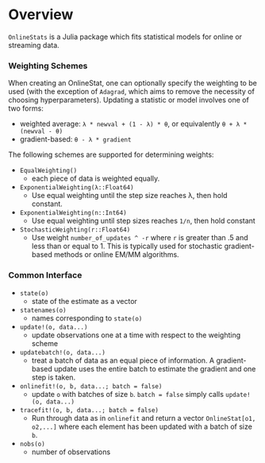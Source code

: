 # Overview

`OnlineStats` is a Julia package which fits statistical models for online or streaming data.

### Weighting Schemes
When creating an OnlineStat, one can optionally specify the weighting to be used (with the exception of `Adagrad`, which aims to remove the necessity of choosing hyperparameters).  Updating a statistic or model involves one of two forms:

- weighted average: `λ * newval + (1 - λ) * θ`, or equivalently `θ + λ * (newval - θ)`
- gradient-based:  `θ - λ * gradient`

The following schemes are supported for determining weights:

- `EqualWeighting()`
    - each piece of data is weighted equally.
- `ExponentialWeighting(λ::Float64)`
    - Use equal weighting until the step size reaches λ, then hold constant.
- `ExponentialWeighting(n::Int64)`
    - Use equal weighting until step sizes reaches `1/n`, then hold constant
- `StochasticWeighting(r::Float64)`
    - Use weight `number_of_updates ^ -r` where `r` is greater than .5 and less than or equal to 1.  This is typically used for stochastic gradient-based methods or online EM/MM algorithms.




### Common Interface

- `state(o)`
    - state of the estimate as a vector
- `statenames(o)`
    - names corresponding to `state(o)`
- `update!(o, data...)`
    - update observations one at a time with respect to the weighting scheme
- `updatebatch!(o, data...)`
    - treat a batch of data as an equal piece of information.  A gradient-based update uses the entire batch to estimate the gradient and one step is taken.  
- `onlinefit!(o, b, data...; batch = false)`
    - update `o` with batches of size `b`.  `batch = false` simply calls `update!(o, data...)`
- `tracefit!(o, b, data...; batch = false)`
    - Run through data as in `onlinefit` and return a vector `OnlineStat[o1, o2,...]` where each element
    has been updated with a batch of size `b`.
- `nobs(o)`
    - number of observations
